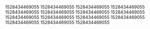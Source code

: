 1528434469055
1528434469055
1528434469055
1528434469055
1528434469055
1528434469055
1528434469055
1528434469055
1528434469055
1528434469055
1528434469055
1528434469055
1528434469055
1528434469055
1528434469055